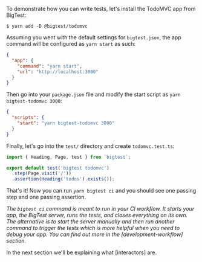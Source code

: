 To demonstrate how you can write tests, let's install the TodoMVC app from BigTest:
```
$ yarn add -D @bigtest/todomvc
```

Assuming you went with the default settings for `bigtest.json`, the app command will be configured as `yarn start` as such:
```json
{
  "app": {
    "command": "yarn start",
    "url": "http://localhost:3000"
  }
}
```
Then go into your `package.json` file and modify the start script as `yarn bigtest-todomvc 3000`:
```json
{
  "scripts": {
    "start": "yarn bigtest-todomvc 3000"
  }
}
```
Finally, let's go into the `test/` directory and create `todomvc.test.ts`:
```js
import { Heading, Page, test } from `bigtest`;

export default test('bigtest todomvc')
  .step(Page.visit('/'))
  .assertion(Heading('todos').exists());
```

That's it! Now you can run `yarn bigtest ci` and you should see one passing step and one passing assertion. 

_The `bigtest ci` command is meant to run in your CI workflow. It starts your app, the BigTest server, runs the tests, and closes everything on its own. The alternative is to start the server manually and then run another command to trigger the tests which is more helpful when you need to debug your app. You can find out more in the [development-workflow] section._

In the next section we'll be explaining what [interactors] are.
